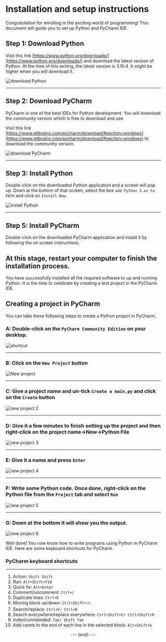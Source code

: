 # Installation and setup instructions

Congratulation for enrolling in the exciting world of programming! This document will guide you to set up Python and PyCharm IDE.

## Step 1: Download Python

Visit this link [https://www.python.org/downloads/](https://www.python.org/downloads/) and download the latest version of Python. At the time of this writing, the latest version is 3.10.4. It might be higher when you will download it.

![download Python](/media/download.png)

---

## Step 2: Download PyCharm

PyCharm is one of the best IDEs for Python development. You will download the community version which is free to download and use.

Visit this link [https://www.jetbrains.com/pycharm/download/#section=windows](https://www.jetbrains.com/pycharm/download/#section=windows) to download the community version.

![download PyCharm](/media/download-pycharm.png)

---

## Step 3: Install Python

Double-click on the downloaded Python application and a screen will pop up. Down at the bottom of that screen,
select the box `add Python 3.xx to PATH` and click on `Install Now.`

![Install Python](/media/install-python.png)

---

## Step 5: Install PyCharm

Double-click on the downloaded PyCharm application and install it by following the on screen
instructions.

## **At this stage, restart your computer to finish the installation process.**

You have successfully installed all the required software to up and running Python. It is the
time to celebrate by creating a test project in the PyCharm IDE.

## Creating a project in PyCharm

You can take these following steps to create a Python project in PyCharm.

### A: Double-click on the `PyCharm Community Edition` on your desktop.

![shortcut](/media/shortcut.png)

---

### B: Click on the `New Project` button

![New project](/media/new_project.png)

---

### C: Give a project name and un-tick `Create a main.py` and click on the `Create` button

![new project 2](/media/new_project_2.png) 

---

### D: Give it a few minutes to finish setting up the project and then right-click on the project name->New->Python File

![new project 3](/media/new_project_3.png)

---

### E: Give it a name and press `Enter`

![new project 4](/media/new_project_4.png)

---

### F: Write some Python code. Once done, right-click on the Python file from the `Project` tab and select `Run`

![new project 5](/media/new_project_5.png)

---

### G: Down at the bottom it will show you the output.

![new project 6](/media/new_project_6.png)

Well done! You now know how to write programs using Python in PyCharm IDE. Here are some keyboard shortcuts for PyCharm.

### PyCharm keyboard shortcuts

---
1. Action: `Shift Shift`
2. Run: `Alt+Shift+F10`
3. Quick fix: `Alt+Enter`
4. Comment/uncomment: `Ctrl+/`
5. Duplicate lines: `Ctrl+D`
6. Moving block up/down: `Ctrl+Shift+🠁/🠃`
7. Search/replace: `Ctrl+F/ Ctrl+R`
8. Search everywhere/replace everywhere: `Ctrl+Shift+F/ Ctrl+Shift+R`
9. Indent/unintended: `Tab/ Shift Tab`
10. Add carets to the end of each line in the selected block: `Alt+Shift+G`

<p align="center">
--- (end) ---
</p>





